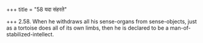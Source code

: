 +++
title = "58 यदा संहरते"

+++
2.58. When he withdraws all his sense-organs from sense-objects, just as
a tortoise does all of its own limbs, then he is declared to be a
man-of-stabilized-intellect.
